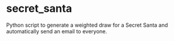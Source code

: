 # secret_santa
Python script to generate a weighted draw for a Secret Santa and automatically send an email to everyone.
